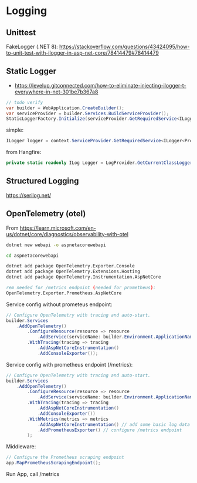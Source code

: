 # Logging

## Unittest

FakeLogger (.NET 8): <https://stackoverflow.com/questions/43424095/how-to-unit-test-with-ilogger-in-asp-net-core/78414479#78414479>

## Static Logger

- <https://levelup.gitconnected.com/how-to-eliminate-injecting-ilogger-t-everywhere-in-net-301be7b367a8>

```cs
// todo verify
var builder = WebApplication.CreateBuilder();
var serviceProvider = builder.Services.BuildServiceProvider();
StaticLoggerFactory.Initialize(serviceProvider.GetRequiredService<ILoggerFactory>());
```

simple:

```cs
ILogger logger = context.ServiceProvider.GetRequiredService<ILogger<Program>>();
```

from Hangfire:

```cs
private static readonly ILog Logger = LogProvider.GetCurrentClassLogger();
```

## Structured Logging

<https://serilog.net/>

## OpenTelemetry (otel)

From <https://learn.microsoft.com/en-us/dotnet/core/diagnostics/observability-with-otel>

```cmd
dotnet new webapi -o aspnetacorewebapi

cd aspnetacorewebapi

dotnet add package OpenTelemetry.Exporter.Console
dotnet add package OpenTelemetry.Extensions.Hosting
dotnet add package OpenTelemetry.Instrumentation.AspNetCore

rem needed for /metrics endpoint (needed for prometheus): 
OpenTelemetry.Exporter.Prometheus.AspNetCore
```

Service config without prometeus endpoint:

```cs
// Configure OpenTelemetry with tracing and auto-start.
builder.Services
    .AddOpenTelemetry()
        .ConfigureResource(resource => resource
            .AddService(serviceName: builder.Environment.ApplicationName))
        .WithTracing(tracing => tracing
            .AddAspNetCoreInstrumentation()
            .AddConsoleExporter());
```

Service config with prometheus endpoint (/metrics):

```cs
// Configure OpenTelemetry with tracing and auto-start.
builder.Services
    .AddOpenTelemetry()
        .ConfigureResource(resource => resource
            .AddService(serviceName: builder.Environment.ApplicationName))
        .WithTracing(tracing => tracing
            .AddAspNetCoreInstrumentation()
            .AddConsoleExporter())
        .WithMetrics(metrics => metrics
            .AddAspNetCoreInstrumentation() // add some basic log data to /metrics endpoint
            .AddPrometheusExporter() // configure /metrics endpoint
        );
```

Middleware:

```cs
// Configure the Prometheus scraping endpoint
app.MapPrometheusScrapingEndpoint();
```

Run App, call <url>/metrics
